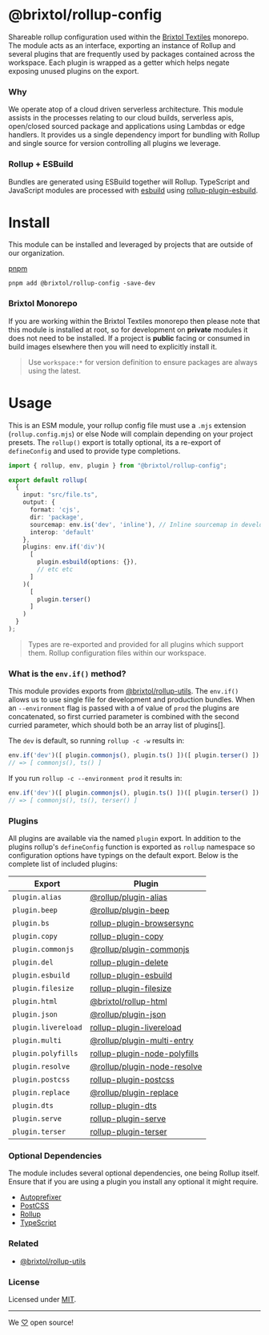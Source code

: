 # @brixtol/rollup-config

Shareable rollup configuration used within the [Brixtol Textiles](https://brixtoltextiles.com) monorepo. The module acts as an interface, exporting an instance of Rollup and several plugins that are frequently used by packages contained across the workspace. Each plugin is wrapped as a getter which helps negate exposing unused plugins on the export.

### Why

We operate atop of a cloud driven serverless architecture. This module assists in the processes relating to our cloud builds, serverless apis, open/closed sourced package and applications using Lambdas or edge handlers. It provides us a single dependency import for bundling with Rollup and single source for version controlling all plugins we leverage.

### Rollup + ESBuild

Bundles are generated using ESBuild together will Rollup. TypeScript and JavaScript modules are processed with [esbuild](https://esbuild.github.io/) using [rollup-plugin-esbuild](https://github.com/egoist/rollup-plugin-esbuild).

# Install

This module can be installed and leveraged by projects that are outside of our organization.

[pnpm](https://pnpm.js.org/en/cli/install)

```cli
pnpm add @brixtol/rollup-config -save-dev
```

### Brixtol Monorepo

If you are working within the Brixtol Textiles monorepo then please note that this module is installed at root, so for development on **private** modules it does not need to be installed. If a project is **public** facing or consumed in build images elsewhere then you will need to explicitly install it.

> Use `workspace:*` for version definition to ensure packages are always using the latest.

# Usage

This is an ESM module, your rollup config file must use a `.mjs` extension (`rollup.config.mjs`) or else Node will complain depending on your project presets. The `rollup()` export is totally optional, its a re-export of `defineConfig` and used to provide type completions.

<!-- prettier-ignore -->
```ts
import { rollup, env, plugin } from "@brixtol/rollup-config";

export default rollup(
  {
    input: "src/file.ts",
    output: {
      format: 'cjs',
      dir: 'package',
      sourcemap: env.is('dev', 'inline'), // Inline sourcemap in development else false
      interop: 'default'
    },
    plugins: env.if('div')(
      [
        plugin.esbuild(options: {}),
        // etc etc
      ]
    )(
      [
        plugin.terser()
      ]
    )
  }
);
```

> Types are re-exported and provided for all plugins which support them. Rollup configuration files within our workspace.

### What is the `env.if()` method?

This module provides exports from [@brixtol/rollup-utils](https://github.com/BRIXTOL/rollup-utils). The `env.if()` allows us to use single file for development and production bundles. When an `--environment` flag is passed with a of value of `prod` the plugins are concatenated, so first curried parameter is combined with the second curried parameter, which should both be an array list of plugins[].

The `dev` is default, so running `rollup -c -w` results in:

<!-- prettier-ignore -->
```ts
env.if('dev')([ plugin.commonjs(), plugin.ts() ])([ plugin.terser() ])
// => [ commonjs(), ts() ]
```

If you run `rollup -c --environment prod` it results in:

<!-- prettier-ignore -->
```ts
env.if('dev')([ plugin.commonjs(), plugin.ts() ])([ plugin.terser() ])
// => [ commonjs(), ts(), terser() ]
```

### Plugins

All plugins are available via the named `plugin` export. In addition to the plugins rollup's `defineConfig` function is exported as `rollup` namespace so configuration options have typings on the default export. Below is the complete list of included plugins:

| Export              | Plugin                                                             |
| ------------------- | ------------------------------------------------------------------ |
| `plugin.alias`      | [@rollup/plugin-alias](https://git.io/JuTc9)                       |
| `plugin.beep`       | [@rollup/plugin-beep](https://git.io/JuTEW)                        |
| `plugin.bs`         | [rollup-plugin-browsersync](https://git.io/JXjkK)                  |
| `plugin.copy`       | [rollup-plugin-copy](https://git.io/JuTux)                         |
| `plugin.commonjs`   | [@rollup/plugin-commonjs](https://git.io/JuTcI)                    |
| `plugin.del`        | [rollup-plugin-delete](https://git.io/JuTz3)                       |
| `plugin.esbuild`    | [rollup-plugin-esbuild](https://github.com/evanw/esbuild)          |
| `plugin.filesize`   | [rollup-plugin-filesize](https://git.io/JuTzw)                     |
| `plugin.html`       | [@brixtol/rollup-html](https://github.com/brixtol/rollup-html)     |
| `plugin.json`       | [@rollup/plugin-json](https://git.io/JuTni)                        |
| `plugin.livereload` | [rollup-plugin-livereload](https://git.io/JuTu8)                   |
| `plugin.multi`      | [@rollup/plugin-multi-entry](https://git.io/JwRT2)                 |
| `plugin.polyfills`  | [rollup-plugin-node-polyfills](https://git.io/JuTuV)               |
| `plugin.resolve`    | [@rollup/plugin-node-resolve](https://git.io/JOqCR)                |
| `plugin.postcss`    | [rollup-plugin-postcss](https://git.io/JuEZg)                      |
| `plugin.replace`    | [@rollup/plugin-replace](https://git.io/JuTcC)                     |
| `plugin.dts`        | [rollup-plugin-dts](https://github.com/Swatinem/rollup-plugin-dts) |
| `plugin.serve`      | [rollup-plugin-serve](https://git.io/JuTuq)                        |
| `plugin.terser`     | [rollup-plugin-terser](https://git.io/JuTz5)                       |

### Optional Dependencies

The module includes several optional dependencies, one being Rollup itself. Ensure that if you are using a plugin you install any optional it might require.

- [Autoprefixer](https://github.com/postcss/autoprefixer)
- [PostCSS](https://github.com/postcss/postcss)
- [Rollup](https://rollupjs.org/guide/en/)
- [TypeScript](https://www.typescriptlang.org/)

### Related

- [@brixtol/rollup-utils](https://github.com/BRIXTOL/rollup-utils)

### License

Licensed under [MIT](#LICENSE).

---

We [♡](https://www.brixtoltextiles.com/discount/4D3V3L0P3RS]) open source!
